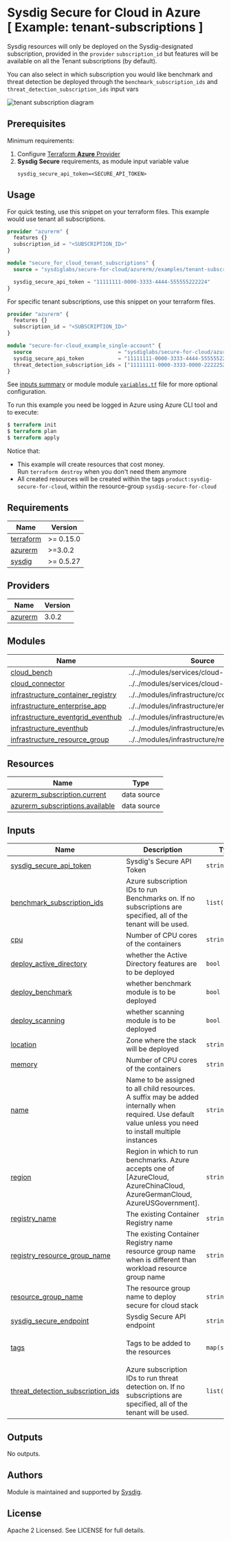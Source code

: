 # Sysdig Secure for Cloud in Azure<br/>[ Example: tenant-subscriptions ]

Sysdig resources will only be deployed on the Sysdig-designated subscription, provided in
the `provider` `subscription_id`
but features will be available on all the Tenant subscriptions (by default).

You can also select in which subscription you would like benchmark and threat detection be deployed through
the `benchmark_subscription_ids` and `threat_detection_subscription_ids` input vars<br/>

![tenant subscription diagram](https://github.com/sysdiglabs/terraform-azurerm-secure-for-cloud/blob/master/examples/tenant-subscriptions/diagram-tenant.png?raw=true)

## Prerequisites

Minimum requirements:

1. Configure [Terraform **Azure** Provider](https://registry.terraform.io/providers/hashicorp/azurerm/latest/docs)
2. **Sysdig Secure** requirements, as module input variable value
    ```
    sysdig_secure_api_token=<SECURE_API_TOKEN>
    ```

## Usage

For quick testing, use this snippet on your terraform files. This example would use tenant all subscriptions.

```terraform
provider "azurerm" {
  features {}
  subscription_id = "<SUBSCRIPTION_ID>"
}

module "secure_for_cloud_tenant_subscriptions" {
  source = "sysdiglabs/secure-for-cloud/azurerm//examples/tenant-subscriptions"

  sysdig_secure_api_token = "11111111-0000-3333-4444-555555222224"
}
```

For specific tenant subscriptions, use this snippet on your terraform files.

```terraform
provider "azurerm" {
  features {}
  subscription_id = "<SUBSCRIPTION_ID>"
}

module "secure-for-cloud_example_single-account" {
  source                            = "sysdiglabs/secure-for-cloud/azurerm//examples/tenant-subscriptions"
  sysdig_secure_api_token           = "11111111-0000-3333-4444-555555222224"
  threat_detection_subscription_ids = ["11111111-0000-3333-0000-222225222222", "22222222-1111-3333-4444-555555222224"]
}
```

See [inputs summary](#inputs) or module
module [`variables.tf`](https://github.com/sysdiglabs/terraform-azurerm-secure-for-cloud/blob/master/examples/new_resource_group/variables.tf)
file for more optional configuration.

To run this example you need be logged in Azure using Azure CLI tool and to execute:

```terraform
$ terraform init
$ terraform plan
$ terraform apply
```

Notice that:

* This example will create resources that cost money.<br/>Run `terraform destroy` when you don't need them anymore
* All created resources will be created within the tags `product:sysdig-secure-for-cloud`, within the
  resource-group `sysdig-secure-for-cloud`

<!-- BEGINNING OF PRE-COMMIT-TERRAFORM DOCS HOOK -->
## Requirements

| Name | Version |
|------|---------|
| <a name="requirement_terraform"></a> [terraform](#requirement\_terraform) | >= 0.15.0 |
| <a name="requirement_azurerm"></a> [azurerm](#requirement\_azurerm) | >=3.0.2 |
| <a name="requirement_sysdig"></a> [sysdig](#requirement\_sysdig) | >= 0.5.27 |

## Providers

| Name | Version |
|------|---------|
| <a name="provider_azurerm"></a> [azurerm](#provider\_azurerm) | 3.0.2 |

## Modules

| Name | Source | Version |
|------|--------|---------|
| <a name="module_cloud_bench"></a> [cloud\_bench](#module\_cloud\_bench) | ../../modules/services/cloud-bench | n/a |
| <a name="module_cloud_connector"></a> [cloud\_connector](#module\_cloud\_connector) | ../../modules/services/cloud-connector | n/a |
| <a name="module_infrastructure_container_registry"></a> [infrastructure\_container\_registry](#module\_infrastructure\_container\_registry) | ../../modules/infrastructure/container_registry | n/a |
| <a name="module_infrastructure_enterprise_app"></a> [infrastructure\_enterprise\_app](#module\_infrastructure\_enterprise\_app) | ../../modules/infrastructure/enterprise_app | n/a |
| <a name="module_infrastructure_eventgrid_eventhub"></a> [infrastructure\_eventgrid\_eventhub](#module\_infrastructure\_eventgrid\_eventhub) | ../../modules/infrastructure/eventhub | n/a |
| <a name="module_infrastructure_eventhub"></a> [infrastructure\_eventhub](#module\_infrastructure\_eventhub) | ../../modules/infrastructure/eventhub | n/a |
| <a name="module_infrastructure_resource_group"></a> [infrastructure\_resource\_group](#module\_infrastructure\_resource\_group) | ../../modules/infrastructure/resource_group | n/a |

## Resources

| Name | Type |
|------|------|
| [azurerm_subscription.current](https://registry.terraform.io/providers/hashicorp/azurerm/latest/docs/data-sources/subscription) | data source |
| [azurerm_subscriptions.available](https://registry.terraform.io/providers/hashicorp/azurerm/latest/docs/data-sources/subscriptions) | data source |

## Inputs

| Name | Description | Type | Default | Required |
|------|-------------|------|---------|:--------:|
| <a name="input_sysdig_secure_api_token"></a> [sysdig\_secure\_api\_token](#input\_sysdig\_secure\_api\_token) | Sysdig's Secure API Token | `string` | n/a | yes |
| <a name="input_benchmark_subscription_ids"></a> [benchmark\_subscription\_ids](#input\_benchmark\_subscription\_ids) | Azure subscription IDs to run Benchmarks on. If no subscriptions are specified, all of the tenant will be used. | `list(string)` | `[]` | no |
| <a name="input_cpu"></a> [cpu](#input\_cpu) | Number of CPU cores of the containers | `string` | `"0.5"` | no |
| <a name="input_deploy_active_directory"></a> [deploy\_active\_directory](#input\_deploy\_active\_directory) | whether the Active Directory features are to be deployed | `bool` | `true` | no |
| <a name="input_deploy_benchmark"></a> [deploy\_benchmark](#input\_deploy\_benchmark) | whether benchmark module is to be deployed | `bool` | `true` | no |
| <a name="input_deploy_scanning"></a> [deploy\_scanning](#input\_deploy\_scanning) | whether scanning module is to be deployed | `bool` | `true` | no |
| <a name="input_location"></a> [location](#input\_location) | Zone where the stack will be deployed | `string` | `"westus"` | no |
| <a name="input_memory"></a> [memory](#input\_memory) | Number of CPU cores of the containers | `string` | `"1"` | no |
| <a name="input_name"></a> [name](#input\_name) | Name to be assigned to all child resources. A suffix may be added internally when required. Use default value unless you need to install multiple instances | `string` | `"sfc"` | no |
| <a name="input_region"></a> [region](#input\_region) | Region in which to run benchmarks. Azure accepts one of [AzureCloud, AzureChinaCloud, AzureGermanCloud, AzureUSGovernment]. | `string` | `"AzureCloud"` | no |
| <a name="input_registry_name"></a> [registry\_name](#input\_registry\_name) | The existing Container Registry name | `string` | `""` | no |
| <a name="input_registry_resource_group_name"></a> [registry\_resource\_group\_name](#input\_registry\_resource\_group\_name) | The existing Container Registry name resource group name when is different than workload resource group name | `string` | `""` | no |
| <a name="input_resource_group_name"></a> [resource\_group\_name](#input\_resource\_group\_name) | The resource group name to deploy secure for cloud stack | `string` | `""` | no |
| <a name="input_sysdig_secure_endpoint"></a> [sysdig\_secure\_endpoint](#input\_sysdig\_secure\_endpoint) | Sysdig Secure API endpoint | `string` | `"https://secure.sysdig.com"` | no |
| <a name="input_tags"></a> [tags](#input\_tags) | Tags to be added to the resources | `map(string)` | <pre>{<br>  "product": "sysdig-secure-for-cloud"<br>}</pre> | no |
| <a name="input_threat_detection_subscription_ids"></a> [threat\_detection\_subscription\_ids](#input\_threat\_detection\_subscription\_ids) | Azure subscription IDs to run threat detection on. If no subscriptions are specified, all of the tenant will be used. | `list(string)` | `[]` | no |

## Outputs

No outputs.
<!-- END OF PRE-COMMIT-TERRAFORM DOCS HOOK -->

## Authors

Module is maintained and supported by [Sysdig](https://sysdig.com).

## License

Apache 2 Licensed. See LICENSE for full details.
